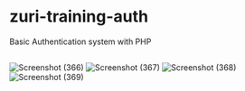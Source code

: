 # zuri-training-auth
Basic Authentication system with PHP

## 
![Screenshot (366)](https://user-images.githubusercontent.com/53452638/114491091-d68a0280-9bca-11eb-8d0b-91d4aaf65cbd.png)
![Screenshot (367)](https://user-images.githubusercontent.com/53452638/114491096-d853c600-9bca-11eb-8776-3c19a701d8b4.png)
![Screenshot (368)](https://user-images.githubusercontent.com/53452638/114491101-d853c600-9bca-11eb-92c5-f7e7d79971ae.png)
![Screenshot (369)](https://user-images.githubusercontent.com/53452638/114491102-d8ec5c80-9bca-11eb-83f1-8a41c825fbfc.png)


